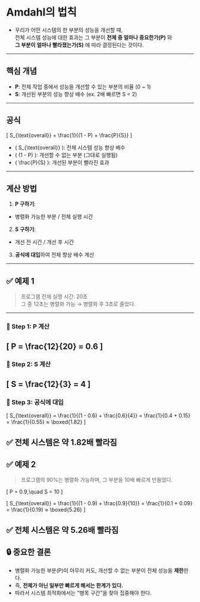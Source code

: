 # Amdahl의 법칙
- 우리가 어떤 시스템의 한 부분의 성능을 개선할 때, <br>
  전체 시스템 성능에 대한 효과는 그 부분이 **전체 중 얼마나 중요한가(P)** 와  <br>
  **그 부분이 얼마나 빨라졌는가(S)** 에 따라 결정된다는 것이다.
---

## 핵심 개념
- **P**: 전체 작업 중에서 성능을 개선할 수 있는 부분의 비율 (0 ~ 1) <br>
- **S**: 개선된 부분의 성능 향상 배수 (ex. 2배 빠르면 S = 2)  <br>
---

## 공식
\[
S_{\text{overall}} = \frac{1}{(1 - P) + \frac{P}{S}}
\]

- \( S_{\text{overall}} \): 전체 시스템 성능 향상 배수
- \( (1 - P) \): 개선할 수 없는 부분 (그대로 실행됨)
- \( \frac{P}{S} \): 개선된 부분이 빨라진 효과
---
## 계산 방법
1. **P 구하기**:  <br>
- 병렬화 가능한 부분 / 전체 실행 시간

2. **S 구하기**:  <br>
- 개선 전 시간 / 개선 후 시간

3. **공식에 대입**하여 전체 향상 배수 계산 <br>
---

## ✅ 예제 1
> 프로그램 전체 실행 시간: 20초  
> 그 중 12초는 병렬화 가능 → 병렬화 후 3초로 줄었다.
---

### 🔹 Step 1: P 계산
\[
P = \frac{12}{20} = 0.6
\]
---

### 🔹 Step 2: S 계산
\[
S = \frac{12}{3} = 4
\]
---

### 🔹 Step 3: 공식에 대입
\[
S_{\text{overall}} = \frac{1}{(1 - 0.6) + \frac{0.6}{4}} = \frac{1}{0.4 + 0.15} = \frac{1}{0.55} ≈ \boxed{1.82}
\]

✅ 전체 시스템은 약 **1.82배 빨라짐**
---

## ✅ 예제 2
> 프로그램의 90%는 병렬화 가능하며, 그 부분을 10배 빠르게 만들었다.

\[
P = 0.9,\quad S = 10
\]

\[
S_{\text{overall}} = \frac{1}{(1 - 0.9) + \frac{0.9}{10}} = \frac{1}{0.1 + 0.09} = \frac{1}{0.19} ≈ \boxed{5.26}
\]

✅ 전체 시스템은 약 **5.26배 빨라짐**
---
## 🔒 중요한 결론
- 병렬화 가능한 부분(P)이 아무리 커도, 개선할 수 없는 부분이 전체 성능을 **제한**한다.
- 즉, **전체가 아닌 일부만 빠르게 해서는 한계가 있다.**
- 따라서 시스템 최적화에서는 "병목 구간"을 찾아 집중해야 한다.